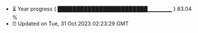 - ⏳ Year progress { ████████████████████████▁▁▁▁▁▁ } 83.04 %
- ⏰ Updated on Tue, 31 Oct 2023 02:23:29 GMT

